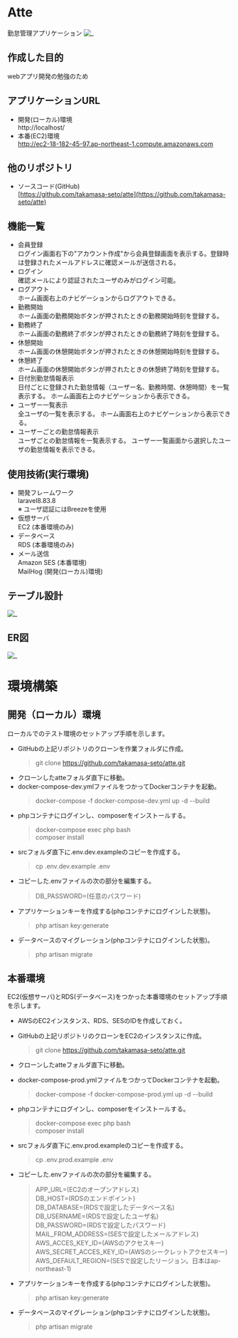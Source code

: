 # Atte
勤怠管理アプリケーション
![_](.img/atte_stamp.png)

## 作成した目的
webアプリ開発の勉強のため

## アプリケーションURL
* 開発(ローカル)環境  
  http://localhost/
* 本番(EC2)環境  
  <a href="http://ec2-18-182-45-97.ap-northeast-1.compute.amazonaws.com" target="_blank">http://ec2-18-182-45-97.ap-northeast-1.compute.amazonaws.com</a>
  
## 他のリポジトリ
* ソースコード(GitHub)  
  [https://github.com/takamasa-seto/atte](https://github.com/takamasa-seto/atte)

## 機能一覧
  * 会員登録  
    ログイン画面右下の"アカウント作成"から会員登録画面を表示する。登録時は登録されたメールアドレスに確認メールが送信される。
  * ログイン  
    確認メールにより認証されたユーザのみがログイン可能。
  * ログアウト  
    ホーム画面右上のナビゲーションからログアウトできる。
  * 勤務開始  
    ホーム画面の勤務開始ボタンが押されたときの勤務開始時刻を登録する。
  * 勤務終了  
    ホーム画面の勤務終了ボタンが押されたときの勤務終了時刻を登録する。
  * 休憩開始  
    ホーム画面の休憩開始ボタンが押されたときの休憩開始時刻を登録する。
  * 休憩終了  
    ホーム画面の休憩開始ボタンが押されたときの休憩終了時刻を登録する。
  * 日付別勤怠情報表示  
    日付ごとに登録された勤怠情報（ユーザー名、勤務時間、休憩時間）を一覧表示する。  ホーム画面右上のナビゲーションから表示できる。
  * ユーザー一覧表示  
    全ユーザの一覧を表示する。  ホーム画面右上のナビゲーションから表示できる。
  * ユーザーごとの勤怠情報表示  
    ユーザごとの勤怠情報を一覧表示する。  ユーザー一覧画面から選択したユーザの勤怠情報を表示できる。

## 使用技術(実行環境)
  * 開発フレームワーク  
    laravel8.83.8  
    ※ ユーザ認証にはBreezeを使用
  * 仮想サーバ  
    EC2 (本番環境のみ)
  * データベース  
    RDS (本番環境のみ)
  * メール送信  
    Amazon SES (本番環境)  
    MailHog (開発(ローカル)環境)

## テーブル設計
![_](.img/db_tables.png)

## ER図
![_](.img/er.drawio.png)

# 環境構築
## 開発（ローカル）環境
ローカルでのテスト環境のセットアップ手順を示します。  
* GitHubの上記リポジトリのクローンを作業フォルダに作成。
  > git clone https://github.com/takamasa-seto/atte.git
* クローンしたatteフォルダ直下に移動。
* docker-compose-dev.ymlファイルをつかってDockerコンテナを起動。
  > docker-compose -f docker-compose-dev.yml up -d --build  
* phpコンテナにログインし、composerをインストールする。
  > docker-compose exec php bash  
  > composer install  
* srcフォルダ直下に.env.dev.exampleのコピーを作成する。
  > cp .env.dev.example .env  
* コピーした.envファイルの次の部分を編集する。
  > DB_PASSWORD=(任意のパスワード)  
* アプリケーションキーを作成する(phpコンテナにログインした状態)。
  > php artisan key:generate  
* データベースのマイグレーション(phpコンテナにログインした状態)。
  > php artisan migrate  

## 本番環境
EC2(仮想サーバ)とRDS(データベース)をつかった本番環境のセットアップ手順を示します。
* AWSのEC2インスタンス、RDS、SESのIDを作成しておく。
* GitHubの上記リポジトリのクローンをEC2のインスタンスに作成。
  > git clone https://github.com/takamasa-seto/atte.git
* クローンしたatteフォルダ直下に移動。
* docker-compose-prod.ymlファイルをつかってDockerコンテナを起動。
  > docker-compose -f docker-compose-prod.yml up -d --build  
* phpコンテナにログインし、composerをインストールする。
  > docker-compose exec php bash  
  > composer install  
* srcフォルダ直下に.env.prod.exampleのコピーを作成する。
  > cp .env.prod.example .env
* コピーした.envファイルの次の部分を編集する。
  > APP_URL=(EC2のオープンアドレス)  
  > DB_HOST=(RDSのエンドポイント)  
  > DB_DATABASE=(RDSで設定したデータベース名)  
  > DB_USERNAME=(RDSで設定したユーザ名)  
  > DB_PASSWORD=(RDSで設定したパスワード)  
  > MAIL_FROM_ADDRESS=(SESで設定したメールアドレス)  
  > AWS_ACCES_KEY_ID=(AWSのアクセスキー)  
  > AWS_SECRET_ACCES_KEY_ID=(AWSのシークレットアクセスキー)  
  > AWS_DEFAULT_REGION=(SESで設定したリージョン。日本はap-northeast-1)  

* アプリケーションキーを作成する(phpコンテナにログインした状態)。
  > php artisan key:generate  
* データベースのマイグレーション(phpコンテナにログインした状態)。
  > php artisan migrate  
